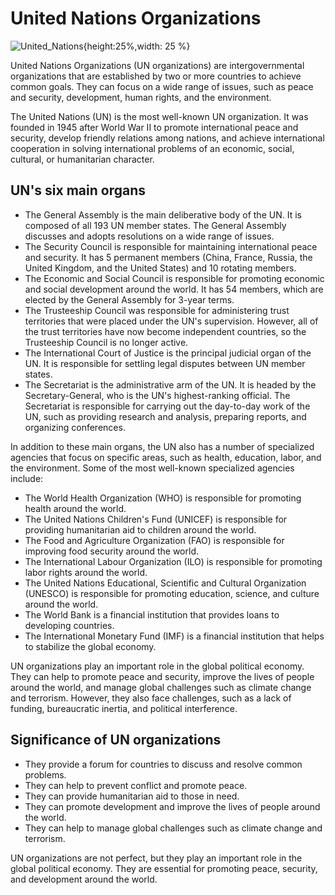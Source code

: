 # United Nations Organizations


<!-- insert United nations image here -->

![United_Nations](https://upload.wikimedia.org/wikipedia/commons/thumb/2/2f/Flag_of_the_United_Nations.svg/800px-Flag_of_the_United_Nations.svg.png){height:25%,width: 25 %}

United Nations Organizations (UN organizations) are intergovernmental organizations that are established by two or more countries to achieve common goals. They can focus on a wide range of issues, such as peace and security, development, human rights, and the environment.

The United Nations (UN) is the most well-known UN organization. It was founded in 1945 after World War II to promote international peace and security, develop friendly relations among nations, and achieve international cooperation in solving international problems of an economic, social, cultural, or humanitarian character.

## UN's six main organs

- The General Assembly is the main deliberative body of the UN. It is composed of all 193 UN member states. The General Assembly discusses and adopts resolutions on a wide range of issues.
- The Security Council is responsible for maintaining international peace and security. It has 5 permanent members (China, France, Russia, the United Kingdom, and the United States) and 10 rotating members.
- The Economic and Social Council is responsible for promoting economic and social development around the world. It has 54 members, which are elected by the General Assembly for 3-year terms.
- The Trusteeship Council was responsible for administering trust territories that were placed under the UN's supervision. However, all of the trust territories have now become independent countries, so the Trusteeship Council is no longer active.
- The International Court of Justice is the principal judicial organ of the UN. It is responsible for settling legal disputes between UN member states.
- The Secretariat is the administrative arm of the UN. It is headed by the Secretary-General, who is the UN's highest-ranking official. The Secretariat is responsible for carrying out the day-to-day work of the UN, such as providing research and analysis, preparing reports, and organizing conferences.

In addition to these main organs, the UN also has a number of specialized agencies that focus on specific areas, such as health, education, labor, and the environment. Some of the most well-known specialized agencies include:

- The World Health Organization (WHO) is responsible for promoting health around the world.
- The United Nations Children's Fund (UNICEF) is responsible for providing humanitarian aid to children around the world.
- The Food and Agriculture Organization (FAO) is responsible for improving food security around the world.
- The International Labour Organization (ILO) is responsible for promoting labor rights around the world.
- The United Nations Educational, Scientific and Cultural Organization (UNESCO) is responsible for promoting education, science, and culture around the world.
- The World Bank is a financial institution that provides loans to developing countries.
- The International Monetary Fund (IMF) is a financial institution that helps to stabilize the global economy.

UN organizations play an important role in the global political economy. They can help to promote peace and security, improve the lives of people around the world, and manage global challenges such as climate change and terrorism. However, they also face challenges, such as a lack of funding, bureaucratic inertia, and political interference.

## Significance of UN organizations

- They provide a forum for countries to discuss and resolve common problems.
- They can help to prevent conflict and promote peace.
- They can provide humanitarian aid to those in need.
- They can promote development and improve the lives of people around the world.
- They can help to manage global challenges such as climate change and terrorism.

UN organizations are not perfect, but they play an important role in the global political economy. They are essential for promoting peace, security, and development around the world.